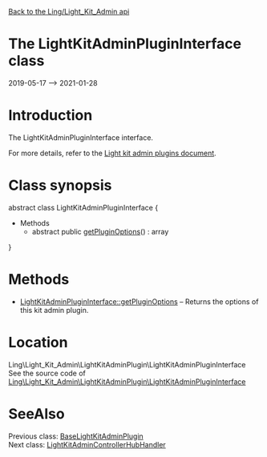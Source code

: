[Back to the Ling/Light_Kit_Admin api](https://github.com/lingtalfi/Light_Kit_Admin/blob/master/doc/api/Ling/Light_Kit_Admin.md)



The LightKitAdminPluginInterface class
================
2019-05-17 --> 2021-01-28






Introduction
============

The LightKitAdminPluginInterface interface.

For more details, refer to the [Light kit admin plugins document](https://github.com/lingtalfi/Light_Kit_Admin/blob/master/doc/pages/lka-plugins.md).



Class synopsis
==============


abstract class <span class="pl-k">LightKitAdminPluginInterface</span>  {

- Methods
    - abstract public [getPluginOptions](https://github.com/lingtalfi/Light_Kit_Admin/blob/master/doc/api/Ling/Light_Kit_Admin/LightKitAdminPlugin/LightKitAdminPluginInterface/getPluginOptions.md)() : array

}






Methods
==============

- [LightKitAdminPluginInterface::getPluginOptions](https://github.com/lingtalfi/Light_Kit_Admin/blob/master/doc/api/Ling/Light_Kit_Admin/LightKitAdminPlugin/LightKitAdminPluginInterface/getPluginOptions.md) &ndash; Returns the options of this kit admin plugin.





Location
=============
Ling\Light_Kit_Admin\LightKitAdminPlugin\LightKitAdminPluginInterface<br>
See the source code of [Ling\Light_Kit_Admin\LightKitAdminPlugin\LightKitAdminPluginInterface](https://github.com/lingtalfi/Light_Kit_Admin/blob/master/LightKitAdminPlugin/LightKitAdminPluginInterface.php)



SeeAlso
==============
Previous class: [BaseLightKitAdminPlugin](https://github.com/lingtalfi/Light_Kit_Admin/blob/master/doc/api/Ling/Light_Kit_Admin/LightKitAdminPlugin/BaseLightKitAdminPlugin.md)<br>Next class: [LightKitAdminControllerHubHandler](https://github.com/lingtalfi/Light_Kit_Admin/blob/master/doc/api/Ling/Light_Kit_Admin/Light_ControllerHub/LightKitAdminControllerHubHandler.md)<br>
